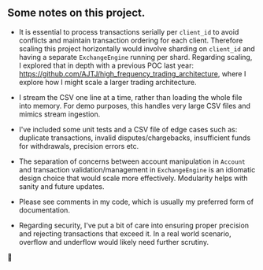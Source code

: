 ## Some notes on this project.

- It is essential to process transactions serially per `client_id` to avoid conflicts and maintain transaction ordering for each client. Therefore scaling this project horizontally would involve sharding on `client_id` and having a separate `ExchangeEngine` running per shard. Regarding scaling, I explored that in depth with a previous POC last year: https://github.com/AJTJ/high_frequency_trading_architecture, where I explore how I might scale a larger trading architecture.

- I stream the CSV one line at a time, rather than loading the whole file into memory. For demo purposes, this handles very large CSV files and mimics stream ingestion.

- I've included some unit tests and a CSV file of edge cases such as: duplicate transactions, invalid disputes/chargebacks, insufficient funds for withdrawals, precision errors etc.

- The separation of concerns between account manipulation in `Account` and transaction validation/management in `ExchangeEngine` is an idiomatic design choice that would scale more effectively. Modularity helps with sanity and future updates.

- Please see comments in my code, which is usually my preferred form of documentation.

- Regarding security, I've put a bit of care into ensuring proper precision and rejecting transactions that exceed it. In a real world scenario, overflow and underflow would likely need further scrutiny.

🦀